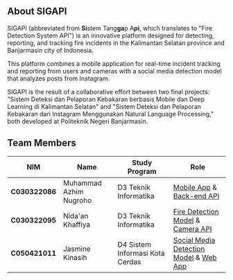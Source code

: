 ## About SIGAPI
SIGAPI (abbreviated from **Si**stem Tang**ga**p A**pi**, which translates to "Fire Detection System API") is an innovative platform designed for detecting, reporting, and tracking fire incidents in the Kalimantan Selatan province and Banjarmasin city of Indonesia. 

This platform combines a mobile application for real-time incident tracking and reporting from users and cameras with a social media detection model that analyzes posts from Instagram. 

SIGAPI is the result of a collaborative effort between two final projects: "Sistem Deteksi dan Pelaporan Kebakaran berbasis Mobile dan Deep Learning di Kalimantan Selatan" and "Sistem Deteksi dan Pelaporan Kebakaran dari Instagram Menggunakan Natural Language Processing," both developed at Politeknik Negeri Banjarmasin.


## Team Members
| NIM | Name | Study Program | Role |
| ---------------- | ------------------------ | ------------------ | ------------------------------------ |
| **C030322086** | Muhammad Azhim Nugroho | D3 Teknik Informatika  | [Mobile App](https://github.com/depelapi/mobile-app) & [Back-end API](https://github.com/depelapi/backend-api) |
| **C030322095** | Nida'an Khaffiya | D3 Teknik Informatika | [Fire Detection Model](#) & [Camera API](#) |
| **C050421011** | Jasmine Kinasih | D4 Sistem Informasi Kota Cerdas | [Social Media Detection Model](#) & [Web App](#) |
